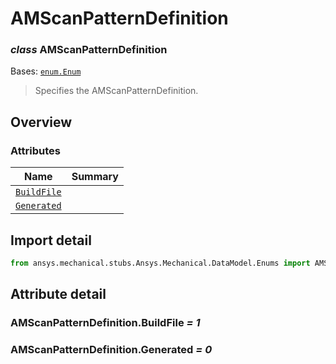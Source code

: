 <a id="amscanpatterndefinition"></a>

# AMScanPatternDefinition

<a id="AMScanPatternDefinition"></a>

### *class* AMScanPatternDefinition

Bases: [`enum.Enum`](https://docs.python.org/3/library/enum.html#enum.Enum)

> Specifies the AMScanPatternDefinition.

> <!-- !! processed by numpydoc !! -->

<a id="overview"></a>

## Overview

### Attributes

| Name | Summary |
|-----------------------------------------------------|----|
| [`BuildFile`](#AMScanPatternDefinition.BuildFile)   |    |
| [`Generated`](#AMScanPatternDefinition.Generated)   |    |

<a id="import-detail"></a>

## Import detail

```python
from ansys.mechanical.stubs.Ansys.Mechanical.DataModel.Enums import AMScanPatternDefinition
```

<a id="attribute-detail"></a>

## Attribute detail

<a id="AMScanPatternDefinition.BuildFile"></a>

### AMScanPatternDefinition.BuildFile *= 1*

<a id="AMScanPatternDefinition.Generated"></a>

### AMScanPatternDefinition.Generated *= 0*
